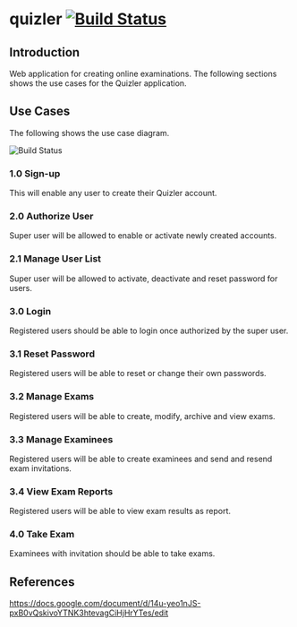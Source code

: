 quizler [![Build Status](https://buildhive.cloudbees.com/job/alvinrdeleon/job/quizler/badge/icon)](https://buildhive.cloudbees.com/job/alvinrdeleon/job/quizler/)
====

## Introduction

Web application for creating online examinations.
The following sections shows the use cases for the Quizler application.

## Use Cases

The following shows the use case diagram.

![Build Status](https://docs.google.com/drawings/pub?id=1t-P2VjCI3oH7_zvuPi-fDDaD5VsgZl6rFqBw1MXNH-w&w=960&h=720)

### 1.0 Sign-up
This will enable any user to create their Quizler account.

### 2.0 Authorize User
Super user will be allowed to enable or activate newly created accounts.

### 2.1 Manage User List
Super user will be allowed to activate, deactivate and reset password for users.

### 3.0 Login
Registered users should be able to login once authorized by the super user.

### 3.1 Reset Password
Registered users will be able to reset or change their own passwords.

### 3.2 Manage Exams
Registered users will be able to create, modify, archive and view exams.

### 3.3 Manage Examinees
Registered users will be able to create examinees and send and resend exam invitations. 

### 3.4 View Exam Reports
Registered users will be able to view exam results as report.

### 4.0 Take Exam
Examinees with invitation should be able to take exams.

## References

https://docs.google.com/document/d/14u-yeo1nJS-pxB0vQskivoYTNK3htevagCiHjHrYTes/edit